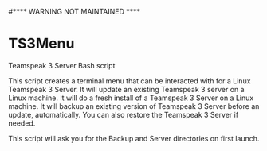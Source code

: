 #**** WARNING NOT MAINTAINED ****
# TS3Menu
Teamspeak 3 Server Bash script

  This script creates a terminal menu that can be interacted with for a Linux Teamspeak 3 Server.
It will update an existing Teamspeak 3 server on a Linux machine. It will do a fresh install of a 
Teamspeak 3 Server on a Linux machine. It will backup an existing version of Teamspeak 3 Server
before an update, automatically. You can also restore the Teamspeak 3 Server if needed.

This script will ask you for the Backup and Server directories on first launch.

